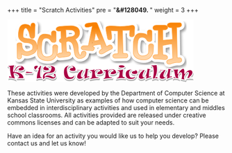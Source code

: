 +++
title = "Scratch Activities"
pre = "<b>&#128049. </b>"
weight = 3
+++

<img src="/images/Scratch_Curriculum_Logo.png" alt="Scratch Curriculum Logo">

These activities were developed by the Department of Computer Science at Kansas State University as examples of how computer science can be embedded in interdisciplinary activities and used in elementary and middles school classrooms. All activities provided are released under creative commons licenses and can be adapted to suit your needs.

Have an idea for an activity you would like us to help you develop? Please contact us and let us know!